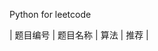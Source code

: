 Python for leetcode

| 题目编号 | 题目名称 | 算法 | 推荐 |

[^_^]:
    ||[]()|[https://github.com/aidway/LeetCode/issues/]||
